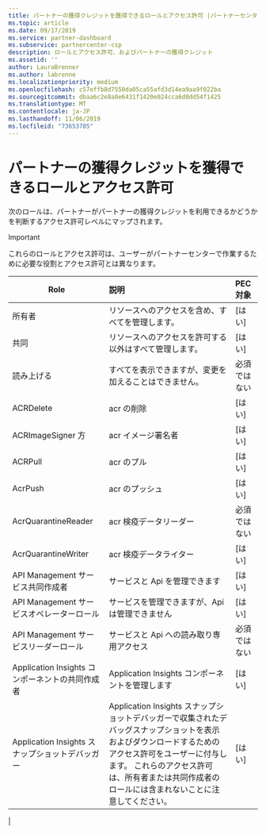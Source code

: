 ```yaml
---
title: パートナーの獲得クレジットを獲得できるロールとアクセス許可 |パートナーセンター
ms.topic: article
ms.date: 09/17/2019
ms.service: partner-dashboard
ms.subservice: partnercenter-csp
description: ロールとアクセス許可、およびパートナーの獲得クレジット
ms.assetid: ''
author: LauraBrenner
ms.author: labrenne
ms.localizationpriority: medium
ms.openlocfilehash: c57effb8d7550da05ca55afd3d14ea9aa9f022ba
ms.sourcegitcommit: dbaa6c2e8a0e6431f1420e024cca6d0dd54f1425
ms.translationtype: MT
ms.contentlocale: ja-JP
ms.lasthandoff: 11/06/2019
ms.locfileid: "73653785"
---
```

# <a name="roles-and-permissions-eligible-to-earn-partner-earned-credit"></a>パートナーの獲得クレジットを獲得できるロールとアクセス許可

次のロールは、パートナーがパートナーの獲得クレジットを利用できるかどうかを判断するアクセス許可レベルにマップされます。

>[!Important]
>これらのロールとアクセス許可は、ユーザーがパートナーセンターで作業するために必要な役割とアクセス許可とは異なります。

|**Role**   |**説明**   |**PEC 対象**   |
|-----------------|:------------------|:--------------|
|所有者  |リソースへのアクセスを含め、すべてを管理します。|[はい]|
|共同 |リソースへのアクセスを許可する以外はすべて管理します。|[はい]|
|読み上げる|すべてを表示できますが、変更を加えることはできません。|必須ではない|
|ACRDelete|acr の削除|[はい]|
|ACRImageSigner 方|acr イメージ署名者|[はい]|
|ACRPull|acr のプル|[はい]|
|AcrPush|acr のプッシュ|[はい]|
|AcrQuarantineReader|acr 検疫データリーダー|必須ではない|
|AcrQuarantineWriter| acr 検疫データライター|[はい]|
|API Management サービス共同作成者|サービスと Api を管理できます|[はい]|
|API Management サービスオペレーターロール|サービスを管理できますが、Api は管理できません|[はい]|
|API Management サービスリーダーロール|サービスと Api への読み取り専用アクセス|必須ではない|
|Application Insights コンポーネントの共同作成者|Application Insights コンポーネントを管理します|[はい]|
|Application Insights スナップショットデバッガー|Application Insights スナップショットデバッガーで収集されたデバッグスナップショットを表示およびダウンロードするためのアクセス許可をユーザーに付与します。 これらのアクセス許可は、所有者または共同作成者のロールには含まれないことに注意してください。|[はい]|
|